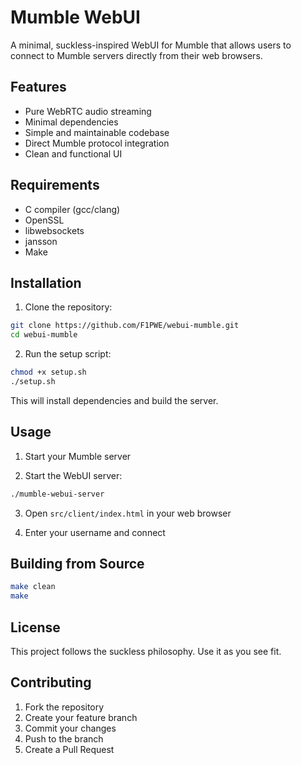 # Mumble WebUI

A minimal, suckless-inspired WebUI for Mumble that allows users to connect to Mumble servers directly from their web browsers.

## Features

- Pure WebRTC audio streaming
- Minimal dependencies
- Simple and maintainable codebase
- Direct Mumble protocol integration
- Clean and functional UI

## Requirements

- C compiler (gcc/clang)
- OpenSSL
- libwebsockets
- jansson
- Make

## Installation

1. Clone the repository:

```bash
git clone https://github.com/F1PWE/webui-mumble.git
cd webui-mumble
```

2. Run the setup script:

```bash
chmod +x setup.sh
./setup.sh
```

This will install dependencies and build the server.

## Usage

1. Start your Mumble server

2. Start the WebUI server:

```bash
./mumble-webui-server
```

3. Open `src/client/index.html` in your web browser

4. Enter your username and connect

## Building from Source

```bash
make clean
make
```

## License

This project follows the suckless philosophy. Use it as you see fit.

## Contributing

1. Fork the repository
2. Create your feature branch
3. Commit your changes
4. Push to the branch
5. Create a Pull Request 